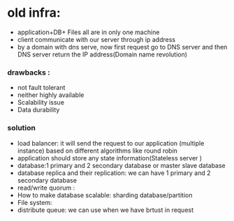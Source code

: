 # old infra:
* application+DB+ Files all are in only one machine 
* client communicate with our server through ip address
* by a domain with dns serve, now first request go to DNS server and then DNS server return the IP address(Domain name revolution)
### drawbacks :
* not fault tolerant
* neither highly available
* Scalability issue
* Data durability 
### solution
* load balancer: it will send the request to our application (multiple instance) based on different algorithms like round robin
* application should store any state information(Stateless server )
* database:1 primary and 2 secondary database or master slave database
* database replica and their replication: we can have 1 primary and 2 secondary database
* read/write quorum :
* How to make database scalable: sharding database/partition 
* File system:
* distribute queue: we can use when we have brtust in request 

